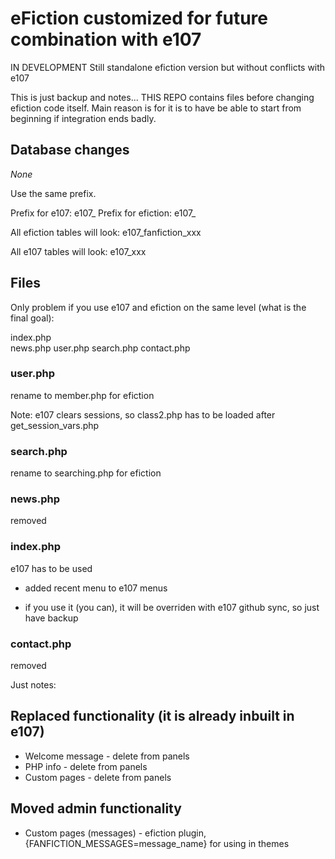 # eFiction customized for future combination with e107

IN DEVELOPMENT Still standalone efiction version but without conflicts with e107

This is just backup and notes...
THIS REPO contains files before changing efiction code itself. Main reason is for it is to have be able to start from beginning if integration ends badly. 


## Database changes 
*None*

Use the same prefix.

Prefix for e107: e107_
Prefix for efiction:  e107_ 

All efiction tables will look:
e107_fanfiction_xxx

All e107 tables will look:
e107_xxx

## Files

Only problem if you use e107 and efiction on the same level (what is the final goal):

index.php  
news.php
user.php
search.php
contact.php

### user.php
rename to member.php for efiction

Note: e107 clears sessions, so class2.php has to be loaded after get_session_vars.php  

### search.php

rename to searching.php for efiction

### news.php

removed

### index.php
e107 has to be used
- added recent menu to e107 menus

- if you use it (you can), it will be overriden with e107 github sync, so just have backup

### contact.php

removed

Just notes: 

## Replaced functionality (it is already inbuilt in e107)

* Welcome message - delete from panels
* PHP info - delete from panels
* Custom pages - delete from panels

## Moved admin functionality 

* Custom pages (messages)  - efiction plugin, {FANFICTION_MESSAGES=message_name} for using in themes

